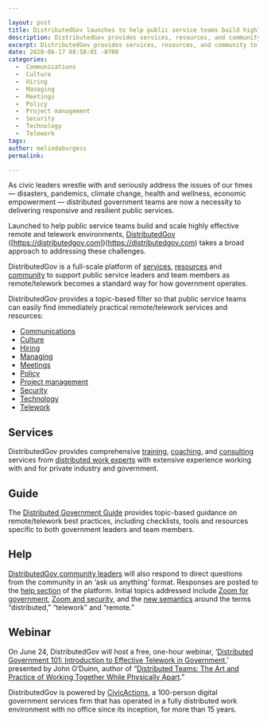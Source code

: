 ```yaml
---

layout: post
title: DistributedGov launches to help public service teams build highly effective remote and telework environments 
description: DistributedGov provides services, resources, and community to help government agencies address current issues and build a more resilient future.
excerpt: DistributedGov provides services, resources, and community to help government agencies address current issues and build a more resilient future.
date: 2020-06-17 08:58:01 -0700
categories:
  -  Communications
  -  Culture
  -  Hiring
  -  Managing
  -  Meetings
  -  Policy
  -  Project management
  -  Security
  -  Technology
  -  Telework
tags: 
author: melindaburgess
permalink: 

---
```


As civic leaders wrestle with and seriously address the issues of our times — disasters, pandemics, climate change, health and wellness, economic empowerment — distributed government teams are now a necessity to delivering responsive and resilient public services.

Launched to help public service teams build and scale highly effective remote and telework environments, [DistributedGov](https://distributedgov.com/) ([https://distributedgov.com])(https://distributedgov.com) takes a broad approach to addressing these challenges.

DistributedGov is a full-scale platform of [services](/services), [resources](/guide) and [community](/community) to support public service leaders and team members as remote/telework becomes a standard way for how government operates.

DistributedGov provides a topic-based filter so that public service teams can easily find immediately practical remote/telework services and resources:

- [Communications](https://distributedgov.com/topics/communications)
- [Culture](https://distributedgov.com/topics/culture)
- [Hiring](https://distributedgov.com/topics/hiring)
- [Managing](https://distributedgov.com/topics/managing)
- [Meetings](https://distributedgov.com/topics/meetings)
- [Policy](https://distributedgov.com/topics/policy)
- [Project management](https://distributedgov.com/topics/project-management)
- [Security](https://distributedgov.com/topics/security)
- [Technology](https://distributedgov.com/topics/technology)
- [Telework](https://distributedgov.com/topics/telework)

## Services
DistributedGov provides comprehensive [training](/training), [coaching](/coaching), and [consulting](/consulting) services from [distributed work experts](/people) with extensive experience working with and for private industry and government.

## Guide
The [Distributed Government Guide](/guide) provides topic-based guidance on remote/telework best practices, including checklists, tools and resources specific to both government leaders and team members.

## Help
[DistributedGov community leaders](/people) will also respond to direct questions from the community in an ‘ask us anything’ format. Responses are posted to the [help section](/help) of the platform. Initial topics addressed include [Zoom for government](/help/zoom-for-government), [Zoom and security](/help/zoom-security-zoom-bombing), and the [new semantics](/help/why-are-they-called-distributed-teams) around the terms “distributed,” “telework” and “remote.”

## Webinar
On June 24, DistributedGov will host a free, one-hour webinar, ‘[Distributed Government 101: Introduction to Effective Telework in Government](/training/introduction-to-effective-telework-in-government),’ presented by John O’Duinn, author of “[Distributed Teams: The Art and Practice of Working Together While Physically Apart](https://www.amzn.com/1732254907).”

DistributedGov is powered by [CivicActions](https://civicactions.com/), a 100-person digital government services firm that has operated in a fully distributed work environment with no office since its inception, for more than 15 years.
